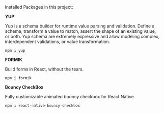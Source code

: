installed Packages in this project:

**YUP**
<p>Yup is a schema builder for runtime value parsing and validation. Define a schema, transform a value to match, assert the shape of an existing value, or both. Yup schema are extremely expressive and allow modeling complex, interdependent validations, or value transformation.</p>

```
npm i yup

```

**FORMIK**
<p>Build forms in React, without the tears.</p>

```
npm i formik
```
**Bouncy CheckBox**

<p>Fully customizable animated bouncy checkbox for React Native</p>

```
npm i react-native-bouncy-checkbox

```

